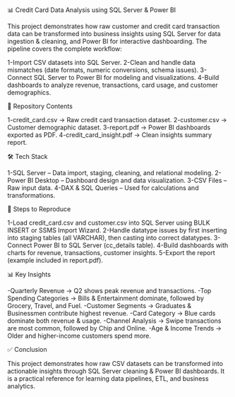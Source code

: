 📊 Credit Card Data Analysis using SQL Server & Power BI

This project demonstrates how raw customer and credit card transaction data can be transformed into business insights using SQL Server for data ingestion & cleaning, and Power BI for interactive dashboarding.
The pipeline covers the complete workflow:

1-Import CSV datasets into SQL Server.
2-Clean and handle data mismatches (date formats, numeric conversions, schema issues).
3-Connect SQL Server to Power BI for modeling and visualizations.
4-Build dashboards to analyze revenue, transactions, card usage, and customer demographics.

📂 Repository Contents

1-credit_card.csv → Raw credit card transaction dataset.
2-customer.csv → Customer demographic dataset.
3-report.pdf → Power BI dashboards exported as PDF.
4-credit_card_insight.pdf → Clean insights summary report.

🛠️ Tech Stack

1-SQL Server – Data import, staging, cleaning, and relational modeling.
2-Power BI Desktop – Dashboard design and data visualization.
3-CSV Files – Raw input data.
4-DAX & SQL Queries – Used for calculations and transformations.

🚀 Steps to Reproduce

1-Load credit_card.csv and customer.csv into SQL Server using BULK INSERT or SSMS Import Wizard.
2-Handle datatype issues by first inserting into staging tables (all VARCHAR), then casting into correct datatypes.
3-Connect Power BI to SQL Server (cc_details table).
4-Build dashboards with charts for revenue, transactions, customer insights.
5-Export the report (example included in report.pdf).

📊 Key Insights

-Quarterly Revenue → Q2 shows peak revenue and transactions.
-Top Spending Categories → Bills & Entertainment dominate, followed by Grocery, Travel, and Fuel.
-Customer Segments → Graduates & Businessmen contribute highest revenue.
-Card Category → Blue cards dominate both revenue & usage.
-Channel Analysis → Swipe transactions are most common, followed by Chip and Online.
-Age & Income Trends → Older and higher-income customers spend more.

✅ Conclusion

This project demonstrates how raw CSV datasets can be transformed into actionable insights through SQL Server cleaning & Power BI dashboards. It is a practical reference for learning data pipelines, ETL, and business analytics.
